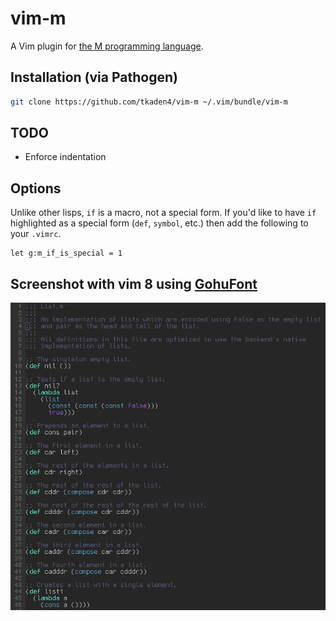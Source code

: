 # vim-m

A Vim plugin for [the M programming language](https://m-language.github.io/).

## Installation (via Pathogen)

```Bash
git clone https://github.com/tkaden4/vim-m ~/.vim/bundle/vim-m
```

## TODO
- Enforce indentation

## Options

Unlike other lisps, `if` is a macro, not a special form. 
If you'd like to have `if` highlighted as a special form (`def`, `symbol`, etc.) then add 
the following to your `.vimrc`.

```vim
let g:m_if_is_special = 1
```

## Screenshot with vim 8 using [GohuFont](http://font.gohu.org/)

![Screenshot of vim-m in action](/screenshot.png?raw=true)
